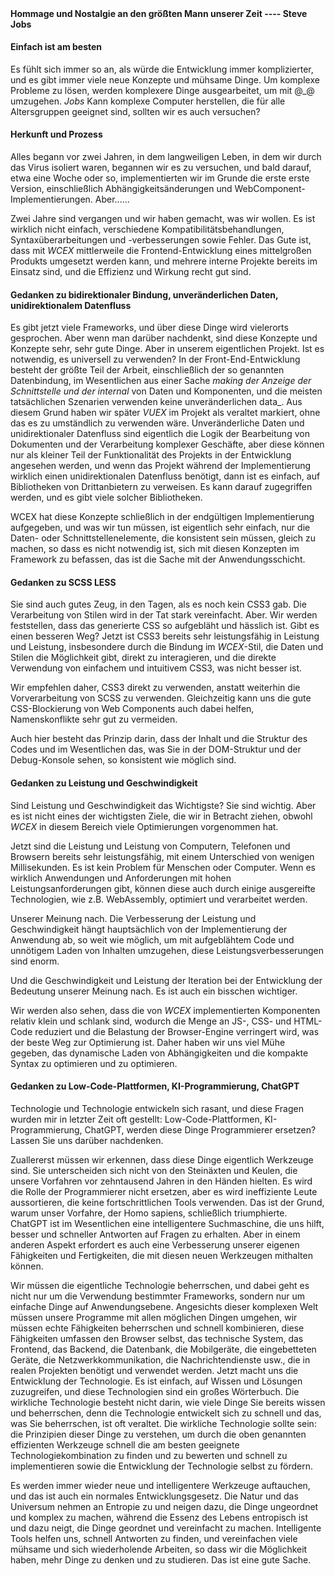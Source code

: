 <!--DESC: {icon:{name:"lightbulb_circle",pkg:"mdi",type:"filled"},id:4} -->
<p align=center><svg width=8em src="@/@wcex/doc/assets/jobs.svg" ></svg></p>

#### Hommage und Nostalgie an den größten Mann unserer Zeit ---- **Steve Jobs**

#### Einfach ist am besten

Es fühlt sich immer so an, als würde die Entwicklung immer komplizierter, und es gibt immer viele neue Konzepte und mühsame Dinge. Um komplexe Probleme zu lösen, werden komplexere Dinge ausgearbeitet, um mit @\_@ umzugehen.
_Jobs_ Kann komplexe Computer herstellen, die für alle Altersgruppen geeignet sind, sollten wir es auch versuchen?

#### Herkunft und Prozess

Alles begann vor zwei Jahren, in dem langweiligen Leben, in dem wir durch das Virus isoliert waren, begannen wir es zu versuchen, und bald darauf, etwa eine Woche oder so, implementierten wir im Grunde die erste erste Version, einschließlich Abhängigkeitsänderungen und WebComponent-Implementierungen. Aber......

Zwei Jahre sind vergangen und wir haben gemacht, was wir wollen. Es ist wirklich nicht einfach, verschiedene Kompatibilitätsbehandlungen, Syntaxüberarbeitungen und -verbesserungen sowie Fehler. Das Gute ist, dass mit _WCEX_ mittlerweile die Frontend-Entwicklung eines mittelgroßen Produkts umgesetzt werden kann, und mehrere interne Projekte bereits im Einsatz sind, und die Effizienz und Wirkung recht gut sind.

#### Gedanken zu bidirektionaler Bindung, unveränderlichen Daten, unidirektionalem Datenfluss

Es gibt jetzt viele Frameworks, und über diese Dinge wird vielerorts gesprochen. Aber wenn man darüber nachdenkt, sind diese Konzepte und Konzepte sehr, sehr gute Dinge. Aber in unserem eigentlichen Projekt. Ist es notwendig, es universell zu verwenden?
In der Front-End-Entwicklung besteht der größte Teil der Arbeit, einschließlich der so genannten Datenbindung, im Wesentlichen aus einer Sache _making der Anzeige der Schnittstelle und der internal_ von Daten und Komponenten, und die meisten tatsächlichen Szenarien verwenden keine unveränderlichen data_.
Aus diesem Grund haben wir später _VUEX_ im Projekt als veraltet markiert, ohne das es zu umständlich zu verwenden wäre. Unveränderliche Daten und unidirektionaler Datenfluss sind eigentlich die Logik der Bearbeitung von Dokumenten und der Verarbeitung komplexer Geschäfte, aber diese können nur als kleiner Teil der Funktionalität des Projekts in der Entwicklung angesehen werden, und wenn das Projekt während der Implementierung wirklich einen unidirektionalen Datenfluss benötigt, dann ist es einfach, auf Bibliotheken von Drittanbietern zu verweisen. Es kann darauf zugegriffen werden, und es gibt viele solcher Bibliotheken.

WCEX hat diese Konzepte schließlich in der endgültigen Implementierung aufgegeben, und was wir tun müssen, ist eigentlich sehr einfach, nur die Daten- oder Schnittstellenelemente, die konsistent sein müssen, gleich zu machen, so dass es nicht notwendig ist, sich mit diesen Konzepten im Framework zu befassen, das ist die Sache mit der Anwendungsschicht.

#### Gedanken zu SCSS LESS

Sie sind auch gutes Zeug, in den Tagen, als es noch kein CSS3 gab. Die Verarbeitung von Stilen wird in der Tat stark vereinfacht.
Aber. Wir werden feststellen, dass das generierte CSS so aufgebläht und hässlich ist. Gibt es einen besseren Weg?
Jetzt ist CSS3 bereits sehr leistungsfähig in Leistung und Leistung, insbesondere durch die Bindung im _WCEX_-Stil, die Daten und Stilen die Möglichkeit gibt, direkt zu interagieren, und die direkte Verwendung von einfachem und intuitivem CSS3, was nicht besser ist.

Wir empfehlen daher, CSS3 direkt zu verwenden, anstatt weiterhin die Vorverarbeitung von SCSS zu verwenden. Gleichzeitig kann uns die gute CSS-Blockierung von Web Components auch dabei helfen, Namenskonflikte sehr gut zu vermeiden.

Auch hier besteht das Prinzip darin, dass der Inhalt und die Struktur des Codes und im Wesentlichen das, was Sie in der DOM-Struktur und der Debug-Konsole sehen, so konsistent wie möglich sind.

#### Gedanken zu Leistung und Geschwindigkeit

Sind Leistung und Geschwindigkeit das Wichtigste? Sie sind wichtig. Aber es ist nicht eines der wichtigsten Ziele, die wir in Betracht ziehen, obwohl _WCEX_ in diesem Bereich viele Optimierungen vorgenommen hat.

Jetzt sind die Leistung und Leistung von Computern, Telefonen und Browsern bereits sehr leistungsfähig, mit einem Unterschied von wenigen Millisekunden. Es ist kein Problem für Menschen oder Computer. Wenn es wirklich Anwendungen und Anforderungen mit hohen Leistungsanforderungen gibt, können diese auch durch einige ausgereifte Technologien, wie z.B. WebAssembly, optimiert und verarbeitet werden.

Unserer Meinung nach. Die Verbesserung der Leistung und Geschwindigkeit hängt hauptsächlich von der Implementierung der Anwendung ab, so weit wie möglich, um mit aufgeblähtem Code und unnötigem Laden von Inhalten umzugehen, diese Leistungsverbesserungen sind enorm.

Und die Geschwindigkeit und Leistung der Iteration bei der Entwicklung der Bedeutung unserer Meinung nach. Es ist auch ein bisschen wichtiger.

Wir werden also sehen, dass die von _WCEX_ implementierten Komponenten relativ klein und schlank sind, wodurch die Menge an JS-, CSS- und HTML-Code reduziert und die Belastung der Browser-Engine verringert wird, was der beste Weg zur Optimierung ist. Daher haben wir uns viel Mühe gegeben, das dynamische Laden von Abhängigkeiten und die kompakte Syntax zu optimieren und zu optimieren.

#### Gedanken zu Low-Code-Plattformen, KI-Programmierung, ChatGPT

Technologie und Technologie entwickeln sich rasant, und diese Fragen wurden mir in letzter Zeit oft gestellt: Low-Code-Plattformen, KI-Programmierung, ChatGPT, werden diese Dinge Programmierer ersetzen? Lassen Sie uns darüber nachdenken.

Zuallererst müssen wir erkennen, dass diese Dinge eigentlich Werkzeuge sind. Sie unterscheiden sich nicht von den Steinäxten und Keulen, die unsere Vorfahren vor zehntausend Jahren in den Händen hielten. Es wird die Rolle der Programmierer nicht ersetzen, aber es wird ineffiziente Leute aussortieren, die keine fortschrittlichen Tools verwenden. Das ist der Grund, warum unser Vorfahre, der Homo sapiens, schließlich triumphierte. ChatGPT ist im Wesentlichen eine intelligentere Suchmaschine, die uns hilft, besser und schneller Antworten auf Fragen zu erhalten. Aber in einem anderen Aspekt erfordert es auch eine Verbesserung unserer eigenen Fähigkeiten und Fertigkeiten, die mit diesen neuen Werkzeugen mithalten können.

Wir müssen die eigentliche Technologie beherrschen, und dabei geht es nicht nur um die Verwendung bestimmter Frameworks, sondern nur um einfache Dinge auf Anwendungsebene. Angesichts dieser komplexen Welt müssen unsere Programme mit allen möglichen Dingen umgehen, wir müssen echte Fähigkeiten beherrschen und schnell kombinieren, diese Fähigkeiten umfassen den Browser selbst, das technische System, das Frontend, das Backend, die Datenbank, die Mobilgeräte, die eingebetteten Geräte, die Netzwerkkommunikation, die Nachrichtendienste usw., die in realen Projekten benötigt und verwendet werden. Jetzt macht uns die Entwicklung der Technologie. Es ist einfach, auf Wissen und Lösungen zuzugreifen, und diese Technologien sind ein großes Wörterbuch. Die wirkliche Technologie besteht nicht darin, wie viele Dinge Sie bereits wissen und beherrschen, denn die Technologie entwickelt sich zu schnell und das, was Sie beherrschen, ist oft veraltet. Die wirkliche Technologie sollte sein: die Prinzipien dieser Dinge zu verstehen, um durch die oben genannten effizienten Werkzeuge schnell die am besten geeignete Technologiekombination zu finden und zu bewerten und schnell zu implementieren sowie die Entwicklung der Technologie selbst zu fördern.

Es werden immer wieder neue und intelligentere Werkzeuge auftauchen, und das ist auch ein normales Entwicklungsgesetz. Die Natur und das Universum nehmen an Entropie zu und neigen dazu, die Dinge ungeordnet und komplex zu machen, während die Essenz des Lebens entropisch ist und dazu neigt, die Dinge geordnet und vereinfacht zu machen. Intelligente Tools helfen uns, schnell Antworten zu finden, und vereinfachen viele mühsame und sich wiederholende Arbeiten, so dass wir die Möglichkeit haben, mehr Dinge zu denken und zu studieren. Das ist eine gute Sache.
